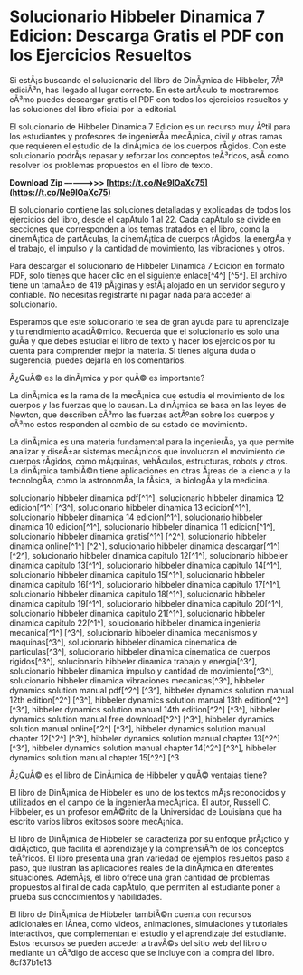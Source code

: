 # Solucionario Hibbeler Dinamica 7 Edicion: Descarga Gratis el PDF con los Ejercicios Resueltos
 
Si estÃ¡s buscando el solucionario del libro de DinÃ¡mica de Hibbeler, 7Âª ediciÃ³n, has llegado al lugar correcto. En este artÃ­culo te mostraremos cÃ³mo puedes descargar gratis el PDF con todos los ejercicios resueltos y las soluciones del libro oficial por la editorial.
 
El solucionario de Hibbeler Dinamica 7 Edicion es un recurso muy Ãºtil para los estudiantes y profesores de ingenierÃ­a mecÃ¡nica, civil y otras ramas que requieren el estudio de la dinÃ¡mica de los cuerpos rÃ­gidos. Con este solucionario podrÃ¡s repasar y reforzar los conceptos teÃ³ricos, asÃ­ como resolver los problemas propuestos en el libro de texto.
 
**Download Zip –––––>>> [https://t.co/Ne9lOaXc75](https://t.co/Ne9lOaXc75)**


 
El solucionario contiene las soluciones detalladas y explicadas de todos los ejercicios del libro, desde el capÃ­tulo 1 al 22. Cada capÃ­tulo se divide en secciones que corresponden a los temas tratados en el libro, como la cinemÃ¡tica de partÃ­culas, la cinemÃ¡tica de cuerpos rÃ­gidos, la energÃ­a y el trabajo, el impulso y la cantidad de movimiento, las vibraciones y otros.
 
Para descargar el solucionario de Hibbeler Dinamica 7 Edicion en formato PDF, solo tienes que hacer clic en el siguiente enlace[^4^] [^5^]. El archivo tiene un tamaÃ±o de 419 pÃ¡ginas y estÃ¡ alojado en un servidor seguro y confiable. No necesitas registrarte ni pagar nada para acceder al solucionario.
 
Esperamos que este solucionario te sea de gran ayuda para tu aprendizaje y tu rendimiento acadÃ©mico. Recuerda que el solucionario es solo una guÃ­a y que debes estudiar el libro de texto y hacer los ejercicios por tu cuenta para comprender mejor la materia. Si tienes alguna duda o sugerencia, puedes dejarla en los comentarios.
  
Â¿QuÃ© es la dinÃ¡mica y por quÃ© es importante?
 
La dinÃ¡mica es la rama de la mecÃ¡nica que estudia el movimiento de los cuerpos y las fuerzas que lo causan. La dinÃ¡mica se basa en las leyes de Newton, que describen cÃ³mo las fuerzas actÃºan sobre los cuerpos y cÃ³mo estos responden al cambio de su estado de movimiento.
 
La dinÃ¡mica es una materia fundamental para la ingenierÃ­a, ya que permite analizar y diseÃ±ar sistemas mecÃ¡nicos que involucran el movimiento de cuerpos rÃ­gidos, como mÃ¡quinas, vehÃ­culos, estructuras, robots y otros. La dinÃ¡mica tambiÃ©n tiene aplicaciones en otras Ã¡reas de la ciencia y la tecnologÃ­a, como la astronomÃ­a, la fÃ­sica, la biologÃ­a y la medicina.
 
solucionario hibbeler dinamica pdf[^1^],  solucionario hibbeler dinamica 12 edicion[^1^] [^3^],  solucionario hibbeler dinamica 13 edicion[^1^],  solucionario hibbeler dinamica 14 edicion[^1^],  solucionario hibbeler dinamica 10 edicion[^1^],  solucionario hibbeler dinamica 11 edicion[^1^],  solucionario hibbeler dinamica gratis[^1^] [^2^],  solucionario hibbeler dinamica online[^1^] [^2^],  solucionario hibbeler dinamica descargar[^1^] [^2^],  solucionario hibbeler dinamica capitulo 12[^1^],  solucionario hibbeler dinamica capitulo 13[^1^],  solucionario hibbeler dinamica capitulo 14[^1^],  solucionario hibbeler dinamica capitulo 15[^1^],  solucionario hibbeler dinamica capitulo 16[^1^],  solucionario hibbeler dinamica capitulo 17[^1^],  solucionario hibbeler dinamica capitulo 18[^1^],  solucionario hibbeler dinamica capitulo 19[^1^],  solucionario hibbeler dinamica capitulo 20[^1^],  solucionario hibbeler dinamica capitulo 21[^1^],  solucionario hibbeler dinamica capitulo 22[^1^],  solucionario hibbeler dinamica ingenieria mecanica[^1^] [^3^],  solucionario hibbeler dinamica mecanismos y maquinas[^3^],  solucionario hibbeler dinamica cinematica de particulas[^3^],  solucionario hibbeler dinamica cinematica de cuerpos rigidos[^3^],  solucionario hibbeler dinamica trabajo y energia[^3^],  solucionario hibbeler dinamica impulso y cantidad de movimiento[^3^],  solucionario hibbeler dinamica vibraciones mecanicas[^3^],  hibbeler dynamics solution manual pdf[^2^] [^3^],  hibbeler dynamics solution manual 12th edition[^2^] [^3^],  hibbeler dynamics solution manual 13th edition[^2^] [^3^],  hibbeler dynamics solution manual 14th edition[^2^] [^3^],  hibbeler dynamics solution manual free download[^2^] [^3^],  hibbeler dynamics solution manual online[^2^] [^3^],  hibbeler dynamics solution manual chapter 12[^2^] [^3^],  hibbeler dynamics solution manual chapter 13[^2^] [^3^],  hibbeler dynamics solution manual chapter 14[^2^] [^3^],  hibbeler dynamics solution manual chapter 15[^2^] [^3
 
Â¿QuÃ© es el libro de DinÃ¡mica de Hibbeler y quÃ© ventajas tiene?
 
El libro de DinÃ¡mica de Hibbeler es uno de los textos mÃ¡s reconocidos y utilizados en el campo de la ingenierÃ­a mecÃ¡nica. El autor, Russell C. Hibbeler, es un profesor emÃ©rito de la Universidad de Louisiana que ha escrito varios libros exitosos sobre mecÃ¡nica.
 
El libro de DinÃ¡mica de Hibbeler se caracteriza por su enfoque prÃ¡ctico y didÃ¡ctico, que facilita el aprendizaje y la comprensiÃ³n de los conceptos teÃ³ricos. El libro presenta una gran variedad de ejemplos resueltos paso a paso, que ilustran las aplicaciones reales de la dinÃ¡mica en diferentes situaciones. AdemÃ¡s, el libro ofrece una gran cantidad de problemas propuestos al final de cada capÃ­tulo, que permiten al estudiante poner a prueba sus conocimientos y habilidades.
 
El libro de DinÃ¡mica de Hibbeler tambiÃ©n cuenta con recursos adicionales en lÃ­nea, como videos, animaciones, simulaciones y tutoriales interactivos, que complementan el estudio y el aprendizaje del estudiante. Estos recursos se pueden acceder a travÃ©s del sitio web del libro o mediante un cÃ³digo de acceso que se incluye con la compra del libro.
 8cf37b1e13
 
